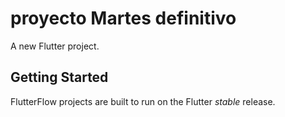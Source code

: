 # proyecto Martes definitivo 

A new Flutter project.

## Getting Started

FlutterFlow projects are built to run on the Flutter _stable_ release.
